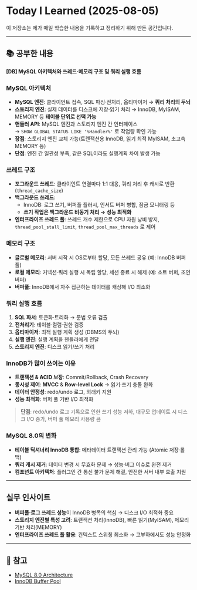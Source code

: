 # Today I Learned (2025-08-05)

이 저장소는 제가 매일 학습한 내용을 기록하고 정리하기 위해 만든 공간입니다.

---

## 📚 공부한 내용

**[DB] MySQL 아키텍처와 쓰레드·메모리 구조 및 쿼리 실행 흐름**

### **MySQL 아키텍처**
- **MySQL 엔진**: 클라이언트 접속, SQL 파싱·전처리, 옵티마이저 → **쿼리 처리의 두뇌**
- **스토리지 엔진**: 실제 데이터를 디스크에 저장·읽기 처리 → InnoDB, MyISAM, MEMORY 등 **테이블 단위로 선택 가능**
- **핸들러 API**: MySQL 엔진과 스토리지 엔진 간 인터페이스  
  → `SHOW GLOBAL STATUS LIKE '%Handler%'` 로 작업량 확인 가능
- **장점**: 스토리지 엔진 교체 가능(트랜잭션용 InnoDB, 읽기 최적 MyISAM, 초고속 MEMORY 등)
- **단점**: 엔진 간 일관성 부족, 같은 SQL이라도 실행계획 차이 발생 가능

### **쓰레드 구조**
- **포그라운드 쓰레드**: 클라이언트 연결마다 1:1 대응, 쿼리 처리 후 캐시로 반환 (`thread_cache_size`)
- **백그라운드 쓰레드**:
  - InnoDB: 로그 쓰기, 버퍼풀 플러시, 인서트 버퍼 병합, 잠금 모니터링 등
  - **쓰기 작업은 백그라운드 비동기 처리 → 성능 최적화**
- **엔터프라이즈 쓰레드 풀**: 쓰레드 개수 제한으로 CPU 자원 낭비 방지, `thread_pool_stall_limit`, `thread_pool_max_threads` 로 제어

### **메모리 구조**
- **글로벌 메모리**: 서버 시작 시 OS로부터 할당, 모든 쓰레드 공유 (예: InnoDB 버퍼 풀)
- **로컬 메모리**: 커넥션·쿼리 실행 시 독립 할당, 세션 종료 시 해제 (예: 소트 버퍼, 조인 버퍼)
- **버퍼풀**: InnoDB에서 자주 접근하는 데이터를 캐싱해 I/O 최소화

### **쿼리 실행 흐름**
1. **SQL 파서**: 토큰화·트리화 → 문법 오류 검출
2. **전처리기**: 테이블·컬럼·권한 검증
3. **옵티마이저**: 최적 실행 계획 생성 (DBMS의 두뇌)
4. **실행 엔진**: 실행 계획을 핸들러에게 전달
5. **스토리지 엔진**: 디스크 읽기/쓰기 처리

### **InnoDB가 많이 쓰이는 이유**
- **트랜잭션 & ACID 보장**: Commit/Rollback, Crash Recovery
- **동시성 제어**: **MVCC** & **Row-level Lock** → 읽기·쓰기 충돌 완화
- **데이터 안정성**: redo/undo 로그, 외래키 지원
- **성능 최적화**: 버퍼 풀 기반 I/O 최적화

> **단점**: redo/undo 로그 기록으로 인한 쓰기 성능 저하, 대규모 업데이트 시 디스크 I/O 증가, 버퍼 풀 메모리 사용량 큼

### **MySQL 8.0의 변화**
- **테이블 딕셔너리 InnoDB 통합**: 메타데이터 트랜잭션 관리 가능 (Atomic 저장·롤백)
- **쿼리 캐시 제거**: 데이터 변경 시 무효화 문제 → 성능·버그 이슈로 완전 제거
- **컴포넌트 아키텍처**: 플러그인 간 통신 불가 문제 해결, 안전한 서버 내부 호출 지원

---

## **실무 인사이트**
- **버퍼풀·로그 쓰레드 성능**이 InnoDB 병목의 핵심 → 디스크 I/O 최적화 중요
- **스토리지 엔진별 특성 고려**: 트랜잭션 처리(InnoDB), 빠른 읽기(MyISAM), 메모리 기반 처리(MEMORY)
- **엔터프라이즈 쓰레드 풀 활용**: 컨텍스트 스위칭 최소화 → 고부하에서도 성능 안정화

---

## 🔗 참고
- [MySQL 8.0 Architecture](https://dev.mysql.com/doc/refman/8.0/en/innodb-architecture.html)
- [InnoDB Buffer Pool](https://dev.mysql.com/doc/refman/8.0/en/innodb-buffer-pool.html)
